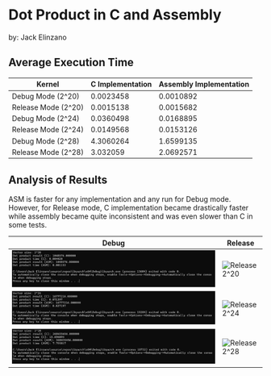 # Dot Product in C and Assembly
by: Jack Elinzano

## Average Execution Time 
| Kernel          | C Implementation | Assembly Implementation |
|-----------------|------------------|-------------------------|
| Debug Mode (2^20) | 0.0023458        | 0.0010892                |
| Release Mode (2^20) | 0.0015138         | 0.0015682                |
| Debug Mode (2^24) | 0.0360498         | 0.0168895                |
| Release Mode (2^24) | 0.0149568         | 0.0153126               |
| Debug Mode (2^28) | 4.3060264         | 1.6599135                |
| Release Mode (2^28) | 3.032059         | 2.0692571                |

## Analysis of Results
ASM is faster for any implementation and any run for Debug mode. However, for Release mode, C implementation became drastically faster while assembly became quite inconsistent and was even slower than C in some tests. 

Debug | Release
--- | ---
![Debug 2^20](debug_20.png) | ![Release 2^20](release_20.png)
![Debug 2^24](debug_24.png) | ![Release 2^24](release_24.png)
![Debug 2^28](debug_28.png) | ![Release 2^28](release_28.png)

